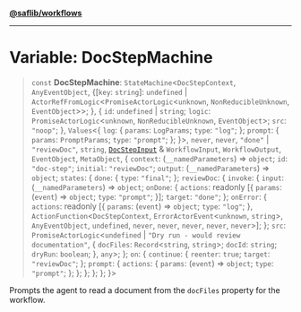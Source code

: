 [**@saflib/workflows**](../index.md)

***

# Variable: DocStepMachine

> `const` **DocStepMachine**: `StateMachine`\<`DocStepContext`, `AnyEventObject`, \{\[`key`: `string`\]: `undefined` \| `ActorRefFromLogic`\<`PromiseActorLogic`\<`unknown`, `NonReducibleUnknown`, `EventObject`\>\>; \}, \{ `id`: `undefined` \| `string`; `logic`: `PromiseActorLogic`\<`unknown`, `NonReducibleUnknown`, `EventObject`\>; `src`: `"noop"`; \}, `Values`\<\{ `log`: \{ `params`: `LogParams`; `type`: `"log"`; \}; `prompt`: \{ `params`: `PromptParams`; `type`: `"prompt"`; \}; \}\>, `never`, `never`, `"done"` \| `"reviewDoc"`, `string`, [`DocStepInput`](../interfaces/DocStepInput.md) & `WorkflowInput`, `WorkflowOutput`, `EventObject`, `MetaObject`, \{ `context`: (`__namedParameters`) => `object`; `id`: `"doc-step"`; `initial`: `"reviewDoc"`; `output`: (`__namedParameters`) => `object`; `states`: \{ `done`: \{ `type`: `"final"`; \}; `reviewDoc`: \{ `invoke`: \{ `input`: (`__namedParameters`) => `object`; `onDone`: \{ `actions`: readonly \[\{ `params`: (`event`) => `object`; `type`: `"prompt"`; \}\]; `target`: `"done"`; \}; `onError`: \{ `actions`: readonly \[\{ `params`: (`event`) => `object`; `type`: `"log"`; \}, `ActionFunction`\<`DocStepContext`, `ErrorActorEvent`\<`unknown`, `string`\>, `AnyEventObject`, `undefined`, `never`, `never`, `never`, `never`, `never`\>\]; \}; `src`: `PromiseActorLogic`\<`undefined` \| `"Dry run - would review documentation"`, \{ `docFiles`: `Record`\<`string`, `string`\>; `docId`: `string`; `dryRun`: `boolean`; \}, `any`\>; \}; `on`: \{ `continue`: \{ `reenter`: `true`; `target`: `"reviewDoc"`; \}; `prompt`: \{ `actions`: \{ `params`: (`event`) => `object`; `type`: `"prompt"`; \}; \}; \}; \}; \}; \}\>

Prompts the agent to read a document from the `docFiles` property for the workflow.
